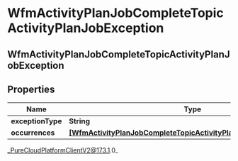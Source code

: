 # WfmActivityPlanJobCompleteTopicActivityPlanJobException

## WfmActivityPlanJobCompleteTopicActivityPlanJobException

## Properties

|Name | Type | Description | Notes|
|------------ | ------------- | ------------- | -------------|
| **exceptionType** | **String** |  | [optional] |
| **occurrences** | [**[WfmActivityPlanJobCompleteTopicActivityPlanOccurrenceReference]**]([WfmActivityPlanJobCompleteTopicActivityPlanOccurrenceReference]) |  | [optional] |



_PureCloudPlatformClientV2@173.1.0_
